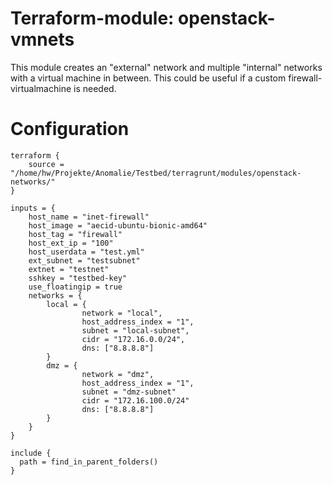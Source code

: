 # Terraform-module: openstack-vmnets

This module creates an "external" network and multiple "internal" networks with a virtual machine in between. This
could be useful if a custom firewall-virtualmachine is needed.

# Configuration


```
terraform {
    source = "/home/hw/Projekte/Anomalie/Testbed/terragrunt/modules/openstack-networks/"
}

inputs = {
    host_name = "inet-firewall"
    host_image = "aecid-ubuntu-bionic-amd64"
    host_tag = "firewall"
    host_ext_ip = "100"
    host_userdata = "test.yml"
    ext_subnet = "testsubnet"
    extnet = "testnet"
    sshkey = "testbed-key"
    use_floatingip = true
    networks = {
        local = {
                network = "local",
                host_address_index = "1",
                subnet = "local-subnet",
                cidr = "172.16.0.0/24",
                dns: ["8.8.8.8"]
        }
        dmz = {
                network = "dmz",
                host_address_index = "1",
                subnet = "dmz-subnet"
                cidr = "172.16.100.0/24"
                dns: ["8.8.8.8"]
        }
    }
}

include {
  path = find_in_parent_folders()
}
```
